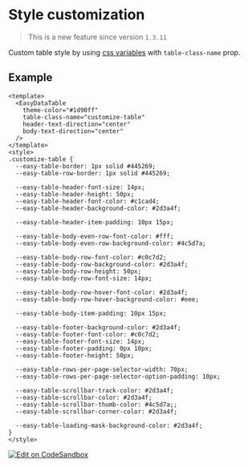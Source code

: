 # Style customization

> This is a new feature since version `1.3.11`


Custom table style by using [css variables](https://hc200ok.github.io/vue3-easy-data-table-doc/css-variables.html) with `table-class-name` prop.

## Example

```vue
<template>
  <EasyDataTable
    theme-color="#1d90ff"
    table-class-name="customize-table"
    header-text-direction="center"
    body-text-direction="center"
  />
</template>
<style>
.customize-table {
  --easy-table-border: 1px solid #445269;
  --easy-table-row-border: 1px solid #445269;

  --easy-table-header-font-size: 14px;
  --easy-table-header-height: 50px;
  --easy-table-header-font-color: #c1cad4;
  --easy-table-header-background-color: #2d3a4f;

  --easy-table-header-item-padding: 10px 15px;

  --easy-table-body-even-row-font-color: #fff;
  --easy-table-body-even-row-background-color: #4c5d7a;

  --easy-table-body-row-font-color: #c0c7d2;
  --easy-table-body-row-background-color: #2d3a4f;
  --easy-table-body-row-height: 50px;
  --easy-table-body-row-font-size: 14px;

  --easy-table-body-row-hover-font-color: #2d3a4f;
  --easy-table-body-row-hover-background-color: #eee;

  --easy-table-body-item-padding: 10px 15px;

  --easy-table-footer-background-color: #2d3a4f;
  --easy-table-footer-font-color: #c0c7d2;
  --easy-table-footer-font-size: 14px;
  --easy-table-footer-padding: 0px 10px;
  --easy-table-footer-height: 50px;

  --easy-table-rows-per-page-selector-width: 70px;
  --easy-table-rows-per-page-selector-option-padding: 10px;

  --easy-table-scrollbar-track-color: #2d3a4f;
  --easy-table-scrollbar-color: #2d3a4f;
  --easy-table-scrollbar-thumb-color: #4c5d7a;;
  --easy-table-scrollbar-corner-color: #2d3a4f;

  --easy-table-loading-mask-background-color: #2d3a4f;
}
</style>
```
[![Edit on CodeSandbox](https://codesandbox.io/static/img/play-codesandbox.svg)](https://codesandbox.io/s/style-customization-0plwsy?file=/src/App.vue)

<StyleCustomization/>